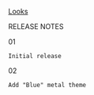 [Looks](https://xjrga.github.io/looks "Looks: Metal Themes Library")

RELEASE NOTES

01

    Initial release
02
    
    Add "Blue" metal theme